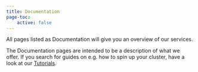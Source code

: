 ```yaml
---
title: Documentation
page-toc:
    active: false
---
```


All pages listed as Documentation will give you an overview of our services.

The Documentation pages are intended to be a description of what we offer. If you search for guides on e.g. how to spin up your cluster, have a look at our [Tutorials](../04.tutorials/default.en.md).

